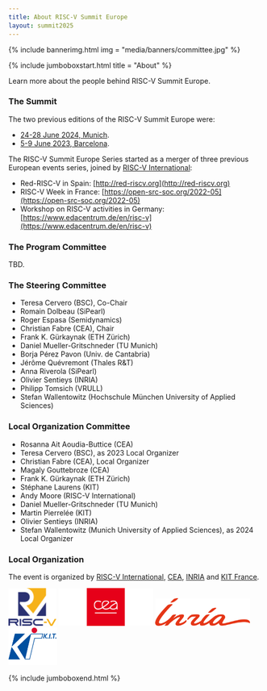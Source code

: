 ```yaml
---
title: About RISC-V Summit Europe
layout: summit2025
---
```


{% include bannerimg.html
    img = "media/banners/committee.jpg"
%}

{% include jumboboxstart.html
    title = "About"
%}

Learn more about the people behind RISC-V Summit Europe.

### The Summit

The two previous editions of the RISC-V Summit Europe were:
- [24-28 June 2024, Munich](https://riscv-europe.org/summit/2024).
- [5-9 June 2023, Barcelona](https://riscv-europe.org/summit/2023).

The RISC-V Summit Europe Series started as a merger of three previous
European events series, joined by [RISC-V
International](https://riscv.org):

- Red-RISC-V in Spain: [http://red-riscv.org](http://red-riscv.org)
- RISC-V Week in France: [https://open-src-soc.org/2022-05](https://open-src-soc.org/2022-05)
- Workshop on RISC-V activities in Germany: [https://www.edacentrum.de/en/risc-v](https://www.edacentrum.de/en/risc-v)

### The Program Committee

TBD.

<!-- - Jan Andersson (Frontgrade Gaisler) -->
<!-- - Jeremy Bennett (Embecosm) -->
<!-- - Holger Blasum (Sysgo) -->
<!-- - Alex Bradbury (Igalia) -->
<!-- - Ramon Canal (UPC) -->
<!-- - Gregory Chadwick (LowRISC) -->
<!-- - Samuel Chiang (Andes) -->
<!-- - Fabio De Ambroggi (STMicroelectronics) -->
<!-- - Denis Dutoit (CEA) -->
<!-- - Angelo Garofalo (University of Bologna) -->
<!-- - Michael Gielda (Antmicro) -->
<!-- - Daniel Große (Uni Linz) -->
<!-- - Timo Hämäläinen  (Tampere Uni) -->
<!-- - Frederic Heitzmann (Tiempo Secure) -->
<!-- - Eyck Jentzsch (MINRES) -->
<!-- - Nick Kossifidis (FORTH) -->
<!-- - Larry Lapides (Synopsys) -->
<!-- - Nathan Ma (Nuclei) -->
<!-- - Fabrizio Magugliani (E4CE) -->
<!-- - Andreas Mauderer (Bosch) -->
<!-- - Daniel Mueller-Gritschneder (TU Munich), PC Co-Chair -->
<!-- - Rihards Novickis (EDI) -->
<!-- - Katzalin Olcoz Herrero (UCM) -->
<!-- - Arthur Perais (TIMA, CNRS) -->
<!-- - Borja Pérez Pavon (Univ. de Cantabria), PC Co-Chair -->
<!-- - Sandro Pinto (University of Minho) -->
<!-- - Shawn Prestridge (IAR) -->
<!-- - Jérôme Quévremont (Thales) -->
<!-- - Thomas Roecker (Infineon) -->
<!-- - Davide Rossi (University of Bologna) -->
<!-- - Olivier Savry (CEA) -->
<!-- - Olivier Sentieys (INRIA), PC Chair -->
<!-- - Davide Schiavone (OpenHW Group) -->
<!-- - Georg Sigl (TU Munich) -->
<!-- - Sharad Sinha (IIT Goa) -->
<!-- - Gabriel L. Somlo (CMU) -->
<!-- - Philipp Tomsich (VRULL) -->
<!-- - Jonathan Woodruff (Univ. of Cambridge) -->
<!-- - An Xu (Beijing Institute of Open Source Chip) -->
<!-- - Florian Zaruba (Axelera) -->

<!-- ### The Industry Session Committee -->

<!-- - Marc Canel (Ventana) -->
<!-- - Andy Moore (RISC-V International) -->
<!-- - Daniel Mueller-Gritschneder (TU Munich) -->
<!-- - Borja Pérez Pavon (Univ. de Cantabria) -->
<!-- - Victoria Rege (Imagination) -->
<!-- - Olivier Sentieys (INRIA) -->
<!-- - Tiffany Sparks (RISC-V International) -->
<!-- - Philipp Tomsich (VRULL) -->
<!-- - Stefan Wallentowitz (Munich University of Applied Sciences) -->
<!-- - An Xu (Beijing Institute of Open Source Chip) -->
<!-- - Itai Yarom (MIPS) -->

### The Steering Committee

- Teresa Cervero (BSC), Co-Chair
- Romain Dolbeau (SiPearl)
- Roger Espasa (Semidynamics)
- Christian Fabre (CEA), Chair
- Frank K. Gürkaynak (ETH Zürich)
- Daniel Mueller-Gritschneder (TU Munich)
- Borja Pérez Pavon (Univ. de Cantabria)
- Jérôme Quévremont (Thales R&T)
- Anna Riverola (SiPearl)
- Olivier Sentieys (INRIA)
- Philipp Tomsich (VRULL)
- Stefan Wallentowitz (Hochschule München University of Applied Sciences)

### Local Organization Committee

- Rosanna Ait Aoudia-Buttice (CEA)
- Teresa Cervero (BSC), as 2023 Local Organizer
- Christian Fabre (CEA), Local Organizer
- Magaly Gouttebroze (CEA)
- Frank K. Gürkaynak (ETH Zürich)
- Stéphane Laurens (KIT)
- Andy Moore (RISC-V International)
- Daniel Mueller-Gritschneder (TU Munich)
- Martin Pierrelée (KIT)
- Olivier Sentieys (INRIA)
- Stefan Wallentowitz (Munich University of Applied Sciences), as 2024 Local Organizer

### Local Organization

The event is organized by [RISC-V International](https://riscv.org),
[CEA](https://www.cea.fr), [INRIA](https://inria.fr) and [KIT
France](https://kit-group.org/offices/paris/).

<div class="d-flex justify-content-center align-items-center">
    <img src="media/logos/RISC-V-logo-square.svg" height="75" class="me-5" alt="RISC-V">
    <img src="media/logos/CEA.svg" height="75" class="mx-3" alt="CEA">
    <img src="media/logos/INRIA.svg" height="55" class="mx-3" alt="INRIA">
    <img src="media/logos/Kit-Group-logo.svg" height="75" class="ms-5" alt="KIT">
</div>

{% include jumboboxend.html %}
